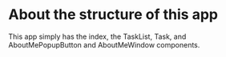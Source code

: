 # About the structure of this app

This app simply has the index, the TaskList, Task, and AboutMePopupButton and AboutMeWindow components.